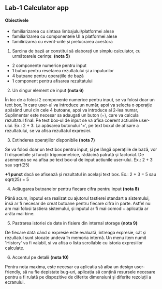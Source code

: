 
## Lab-1 Calculator app

#### Obiectivele

- familiarizarea cu sintaxa limbajului/platformei alese
- familiarizarea cu componentele UI a platformei alese
- familirizarea cu event-urile și prelucrarea acestora


1. Sarcina de bază ar constitui să elaborați un simplu calculator, cu următoarele cerințe: **(nota 5)**

- 2 componente numerice pentru input
- 1 buton pentru resetarea rezultatului și a inputurilor
- 4 butoane pentru operațiile de bază
- 1 component pentru afisarea rezultatului

2. Un singur element de input **(nota 6)**

 În loc de a folosi 2 componente numerice pentru input, se va folosi doar un text box, în care user-ul va introduce un număr, apoi va selecta o operație apăsând unul din cele 4 butoane, apoi va introduce al 2-lea numar, Suplimentar este necesar sa adaugati un buton (=), care va calcula rezultatul final. Pe text box-ul de input se va afisa coerent actiunile user-ului. Ex.: 2 + 3. La apăsarea butonului '=', pe text boxul de afisare a rezultatului, se va afisa rezultatul expresiei.

3. Extinderea operațiilor disponibile **(nota 7)**

 Se va folosi doar un text box pentru input, și pe lângă operațiile de bază, vor fi disponibile și funcții trigonometrice, rădăcină patrată și factorial. De asemenea se va afisa pe text box-ul de input actiunile user-ului. Ex.: 2 + 3 sau sqrt(25)
 
 **+1 punct** dacă se afisează și rezultatul in același text box. Ex.: 2 + 3 = 5 sau sqrt(25) = 5
 
4. Adăugarea butoanelor pentru fiecare cifra pentru input  **(nota 8)**

 Până acum, inputul era realizat cu ajutorul tastierei standart a sistemului, însă ar fi necesar de creat butoane pentru fiecare cifra în parte. Astfel nu am mai folosi tastiera sistemului, și inputul ar fi mai comod + aplicația ar arăta mai bine.
 
5. Pastrarea istoriei de date in fisiere din internal storage **(nota 9)**

 De fiecare dată când o expresie este evaluată, întreaga expresie, cât și rezultatul sunt stocate undeva în memoria internă. Un menu item numit 'History' va fi valabil, si va afisa o lista scrollable cu istoria expresiilor calculate.
 
 6. Accentul pe detalii **(nota 10)**
 
  Pentru nota maxima, este necesar ca aplicatia să aiba un design user-friendly, să nu fie depistate bug-uri, aplicația să conțină resursele necesare pentru a fi rulată pe dispozitive de diferite dimensiuni și diferite rezoluții a ecranului.
  

